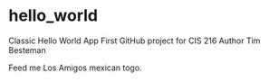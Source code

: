 # hello_world
Classic Hello World App
First GitHub project for CIS 216
Author Tim Besteman

Feed me Los Amigos mexican togo.
